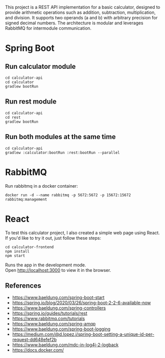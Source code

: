 This project is a REST API implementation for a basic calculator, designed to provide arithmetic operations such as addition, subtraction, multiplication, and division. It supports two operands (a and b) with arbitrary precision for signed decimal numbers. The architecture is modular and leverages RabbitMQ for intermodule communication.

# Spring Boot

## Run calculator module
```
cd calculator-api
cd calculator
gradlew bootRun
```

## Run rest module
```
cd calculator-api
cd rest
gradlew bootRun
```
## Run both modules at the same time
```
cd calculator-api
gradlew :calculator:bootRun :rest:bootRun --parallel
```
# RabbitMQ
Run rabbitmq in a docker container:
```docker
docker run -d --name rabbitmq -p 5672:5672 -p 15672:15672 rabbitmq:management
```

# React
To test this calculator project, I also created a simple web page using React. If you'd like to try it out, just follow these steps:
```
cd calculator-frontend
npm install
npm start
```
Runs the app in the development mode.\
Open [http://localhost:3000](http://localhost:3000) to view it in the browser.

## References
- https://www.baeldung.com/spring-boot-start
- https://spring.io/blog/2020/03/26/spring-boot-2-2-6-available-now
- https://www.baeldung.com/spring-controllers
- https://spring.io/guides/tutorials/rest
- https://www.rabbitmq.com/tutorials
- https://www.baeldung.com/spring-amqp
- https://www.baeldung.com/spring-boot-logging
- https://medium.com/@d.lopez.j/spring-boot-setting-a-unique-id-per-request-dd648efef2b
- https://www.baeldung.com/mdc-in-log4j-2-logback
- https://docs.docker.com/
